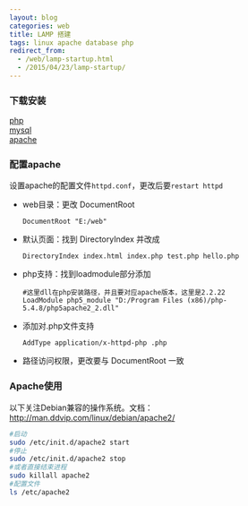 ```yaml
---
layout: blog
categories: web
title: LAMP 搭建
tags: linux apache database php
redirect_from:
  - /web/lamp-startup.html
  - /2015/04/23/lamp-startup/
---
```


### 下载安装

[php](http://www.php.net)  
[mysql](http://httpd.apache.org)  
[apache](http://www.mysql.com/)  

### 配置apache

设置apache的配置文件`httpd.conf`，更改后要`restart httpd`

* web目录：更改 DocumentRoot 

    ```
    DocumentRoot "E:/web" 
    ```
    
* 默认页面：找到 DirectoryIndex 并改成

    ```
    DirectoryIndex index.html index.php test.php hello.php
    ```
    
* php支持：找到loadmodule部分添加

    ```
    #这里dll在php安装路径，并且要对应apache版本，这里是2.2.22
    LoadModule php5_module "D:/Program Files (x86)/php-5.4.8/php5apache2_2.dll"
    ```
    
* 添加对.php文件支持

    ```
    AddType application/x-httpd-php .php 
    ```
    
* 路径访问权限，更改要与 DocumentRoot 一致

### Apache使用

以下关注Debian兼容的操作系统。文档：http://man.ddvip.com/linux/debian/apache2/
	
```bash	
#启动
sudo /etc/init.d/apache2 start
#停止
sudo /etc/init.d/apache2 stop
#或者直接结束进程
sudo killall apache2
#配置文件
ls /etc/apache2
```
